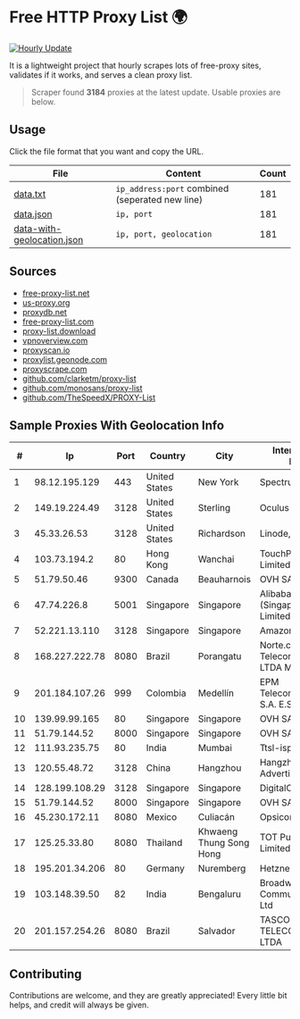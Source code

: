 
# Free HTTP Proxy List 🌍

[![Hourly Update](https://github.com/mertguvencli/http-proxy-list/actions/workflows/main.yml/badge.svg?branch=main)](https://github.com/mertguvencli/http-proxy-list/actions/workflows/main.yml)

It is a lightweight project that hourly scrapes lots of free-proxy sites, validates if it works, and serves a clean proxy list.

> Scraper found **3184** proxies at the latest update. Usable proxies are below.

## Usage

Click the file format that you want and copy the URL.


|File|Content|Count|
|----|-------|-----|
|[data.txt](https://raw.githubusercontent.com/mertguvencli/http-proxy-list/main/proxy-list/data.txt)|`ip_address:port` combined (seperated new line)|181|
|[data.json](https://raw.githubusercontent.com/mertguvencli/http-proxy-list/main/proxy-list/data.json)|`ip, port`|181|
|[data-with-geolocation.json](https://raw.githubusercontent.com/mertguvencli/http-proxy-list/main/proxy-list/data-with-geolocation.json)|`ip, port, geolocation`|181|

## Sources

* [free-proxy-list.net](https://free-proxy-list.net)
* [us-proxy.org](https://www.us-proxy.org)
* [proxydb.net](http://proxydb.net)
* [free-proxy-list.com](https://free-proxy-list.com/?page=&port=&type%5B%5D=http&type%5B%5D=https&up_time=0&search=Search)
* [proxy-list.download](https://www.proxy-list.download/HTTP)
* [vpnoverview.com](https://vpnoverview.com/privacy/anonymous-browsing/free-proxy-servers)
* [proxyscan.io](https://www.proxyscan.io)
* [proxylist.geonode.com](https://proxylist.geonode.com/api/proxy-list?limit=300&page=1&sort_by=lastChecked&sort_type=desc&protocols=http,https)
* [proxyscrape.com](https://api.proxyscrape.com/v2/?request=displayproxies&protocol=http&timeout=10000&country=all&ssl=all&anonymity=all)
* [github.com/clarketm/proxy-list](https://raw.githubusercontent.com/clarketm/proxy-list/master/proxy-list-raw.txt)
* [github.com/monosans/proxy-list](https://raw.githubusercontent.com/monosans/proxy-list/main/proxies/http.txt)
* [github.com/TheSpeedX/PROXY-List](https://raw.githubusercontent.com/TheSpeedX/PROXY-List/master/http.txt)


## Sample Proxies With Geolocation Info

|#|Ip|Port|Country|City|Internet Service Provider|
|-|--|----|-------|----|-------------------------|
|1|98.12.195.129|443|United States|New York|Spectrum|
|2|149.19.224.49|3128|United States|Sterling|Oculus Networks Inc|
|3|45.33.26.53|3128|United States|Richardson|Linode, LLC|
|4|103.73.194.2|80|Hong Kong|Wanchai|TouchPal HK Co., Limited|
|5|51.79.50.46|9300|Canada|Beauharnois|OVH SAS|
|6|47.74.226.8|5001|Singapore|Singapore|Alibaba Cloud (Singapore) Private Limited|
|7|52.221.13.110|3128|Singapore|Singapore|Amazon.com, Inc.|
|8|168.227.222.78|8080|Brazil|Porangatu|Norte.com TelecomunicaÔÔes LTDA ME|
|9|201.184.107.26|999|Colombia|Medellín|EPM Telecomunicaciones S.A. E.S.P.|
|10|139.99.99.165|80|Singapore|Singapore|OVH SAS|
|11|51.79.144.52|8000|Singapore|Singapore|OVH SAS|
|12|111.93.235.75|80|India|Mumbai|Ttsl-isp Division|
|13|120.55.48.72|3128|China|Hangzhou|Hangzhou Alibaba Advertising Co|
|14|128.199.108.29|3128|Singapore|Singapore|DigitalOcean, LLC|
|15|51.79.144.52|8000|Singapore|Singapore|OVH SAS|
|16|45.230.172.11|8080|Mexico|Culiacán|Opsicome SA De CV|
|17|125.25.33.80|8080|Thailand|Khwaeng Thung Song Hong|TOT Public Company Limited|
|18|195.201.34.206|80|Germany|Nuremberg|Hetzner Online GmbH|
|19|103.148.39.50|82|India|Bengaluru|Broadway Communication Pvt Ltd|
|20|201.157.254.26|8080|Brazil|Salvador|TASCOM TELECOMUNICAÔÔES LTDA|



## Contributing

Contributions are welcome, and they are greatly appreciated! Every
little bit helps, and credit will always be given.

